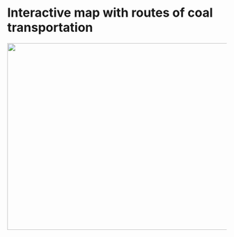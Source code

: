 # Interactive map with routes of coal transportation


<img src="interactive%20routes.gif" width="660" height="430" />
